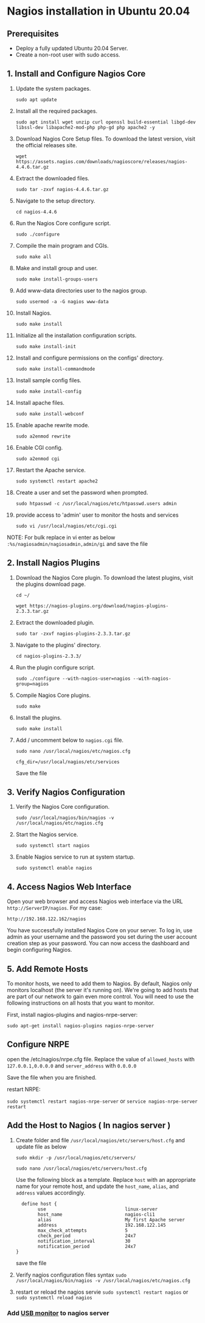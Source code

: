 # Nagios installation in Ubuntu 20.04

## Prerequisites

 - Deploy a fully updated Ubuntu 20.04 Server.
 - Create a non-root user with sudo access.

## 1. Install and Configure Nagios Core

 1. Update the system packages.

    `sudo apt update`
 
 2. Install all the required packages.

    `sudo apt install wget unzip curl openssl build-essential libgd-dev libssl-dev libapache2-mod-php php-gd php apache2 -y`
 
 3. Download Nagios Core Setup files. To download the latest version, visit the official releases site.
 
    `wget https://assets.nagios.com/downloads/nagioscore/releases/nagios-4.4.6.tar.gz`
 
 4. Extract the downloaded files.

    `sudo tar -zxvf nagios-4.4.6.tar.gz`
 
 5. Navigate to the setup directory.

    `cd nagios-4.4.6`
 
 6. Run the Nagios Core configure script.

    `sudo ./configure`
 
 7. Compile the main program and CGIs.

    `sudo make all`
 
 8. Make and install group and user.

    `sudo make install-groups-users`
 
 9. Add www-data directories user to the nagios group.

    `sudo usermod -a -G nagios www-data`
 
 10. Install Nagios. 
 
      `sudo make install`
 
 11. Initialize all the installation configuration scripts.

      `sudo make install-init`
 
 12. Install and configure permissions on the configs' directory.

      `sudo make install-commandmode`
 
 13. Install sample config files.

      `sudo make install-config`
 
 14. Install apache files.

      `sudo make install-webconf`
 
 15. Enable apache rewrite mode.

      `sudo a2enmod rewrite`
 
 16. Enable CGI config.

      `sudo a2enmod cgi`
 
 17. Restart the Apache service.

      `sudo systemctl restart apache2`
 
 18. Create a user and set the password when prompted.

      `sudo htpasswd -c /usr/local/nagios/etc/htpasswd.users admin`
 
 19. provide access to 'admin' user to monitor the hosts and services

      `sudo vi /usr/local/nagios/etc/cgi.cgi`
 
 NOTE: For bulk replace in vi enter as below `:%s/nagiosadmin/nagiosadmin,admin/gi` and save the file 

## 2. Install Nagios Plugins
 
 1. Download the Nagios Core plugin. To download the latest plugins, visit the plugins download page.

    `cd ~/`

    `wget https://nagios-plugins.org/download/nagios-plugins-2.3.3.tar.gz`

 2. Extract the downloaded plugin.

    `sudo tar -zxvf nagios-plugins-2.3.3.tar.gz`
 
 3. Navigate to the plugins' directory.

    `cd nagios-plugins-2.3.3/`
 
 4. Run the plugin configure script.

    `sudo ./configure --with-nagios-user=nagios --with-nagios-group=nagios`
 
 5. Compile Nagios Core plugins.

    `sudo make`
 
 6. Install the plugins.

    `sudo make install`
   
 7. Add / uncomment below to `nagios.cgi` file.

      `sudo nano /usr/local/nagios/etc/nagios.cfg`

      `cfg_dir=/usr/local/nagios/etc/services`

      Save the file
 
## 3. Verify Nagios Configuration
 
 1. Verify the Nagios Core configuration.

    `sudo /usr/local/nagios/bin/nagios -v /usr/local/nagios/etc/nagios.cfg`
 
 2. Start the Nagios service.

    `sudo systemctl start nagios`
 
 3. Enable Nagios service to run at system startup.

    `sudo systemctl enable nagios`
 
## 4. Access Nagios Web Interface

   Open your web browser and access Nagios web interface via the URL `http://ServerIP/nagios`. For my case:

   `http://192.168.122.162/nagios`

   You have successfully installed Nagios Core on your server. To log in, use admin as your username and the password you set during the user account creation step as your password. You can now access the dashboard and begin configuring Nagios.

## 5. Add Remote Hosts

To monitor hosts, we need to add them to Nagios. By default, Nagios only monitors localhost (the server it's running on). We're going to add hosts that are part of our network to gain even more control. You will need to use the following instructions on all hosts that you want to monitor.

First, install nagios-plugins and nagios-nrpe-server:

`sudo apt-get install nagios-plugins nagios-nrpe-server`

## Configure NRPE

open the /etc/nagios/nrpe.cfg file. Replace the value of `allowed_hosts` with `127.0.0.1,0.0.0.0` and `server_address` with `0.0.0.0`

Save the file when you are finished.

restart NRPE:

`sudo systemctl restart nagios-nrpe-server` or `service nagios-nrpe-server restart`

## Add the Host to Nagios ( In nagios server )

 1. Create folder and file `/usr/local/nagios/etc/servers/host.cfg` and update file as below

    `sudo mkdir -p /usr/local/nagios/etc/servers/`

    `sudo nano /usr/local/nagios/etc/servers/host.cfg`

      Use the following block as a template. Replace `host` with an appropriate name for your remote host, and update the `host_name`, `alias`, and `address` values accordingly.
      
    ```
      define host {
            use                             linux-server
            host_name                       nagios-cli1
            alias                           My first Apache server
            address                         192.168.122.145
            max_check_attempts              5
            check_period                    24x7
            notification_interval           30
            notification_period             24x7
    }
    ```
    
      save the file
  
  2. Verify nagios configuration files syntax
  `sudo /usr/local/nagios/bin/nagios -v /usr/local/nagios/etc/nagios.cfg`
  
  3. restart or reload the nagios servie
  `sudo systemctl restart nagios` or `sudo systemctl reload nagios`
  

### Add [USB monitor](/Ubuntu/nagios/nagios-configuration_of_check_usb.md) to nagios server 

